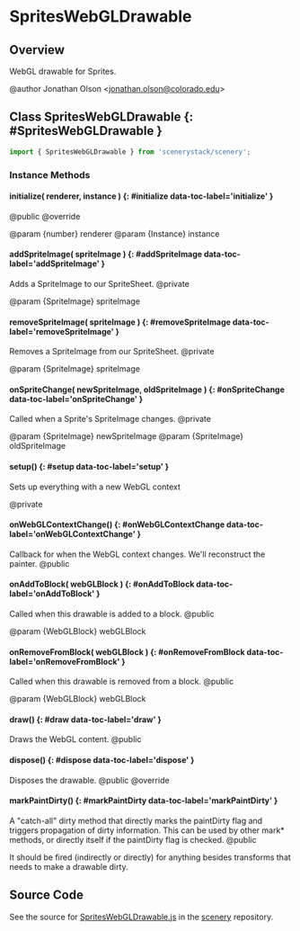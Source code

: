 # SpritesWebGLDrawable

## Overview

WebGL drawable for Sprites.

@author Jonathan Olson &lt;jonathan.olson@colorado.edu&gt;

## Class SpritesWebGLDrawable {: #SpritesWebGLDrawable }


```js
import { SpritesWebGLDrawable } from 'scenerystack/scenery';
```
### Instance Methods

#### initialize( renderer, instance ) {: #initialize data-toc-label='initialize' }

@public
@override

@param {number} renderer
@param {Instance} instance

#### addSpriteImage( spriteImage ) {: #addSpriteImage data-toc-label='addSpriteImage' }

Adds a SpriteImage to our SpriteSheet.
@private

@param {SpriteImage} spriteImage

#### removeSpriteImage( spriteImage ) {: #removeSpriteImage data-toc-label='removeSpriteImage' }

Removes a SpriteImage from our SpriteSheet.
@private

@param {SpriteImage} spriteImage

#### onSpriteChange( newSpriteImage, oldSpriteImage ) {: #onSpriteChange data-toc-label='onSpriteChange' }

Called when a Sprite's SpriteImage changes.
@private

@param {SpriteImage} newSpriteImage
@param {SpriteImage} oldSpriteImage

#### setup() {: #setup data-toc-label='setup' }

Sets up everything with a new WebGL context

@private

#### onWebGLContextChange() {: #onWebGLContextChange data-toc-label='onWebGLContextChange' }

Callback for when the WebGL context changes. We'll reconstruct the painter.
@public

#### onAddToBlock( webGLBlock ) {: #onAddToBlock data-toc-label='onAddToBlock' }

Called when this drawable is added to a block.
@public

@param {WebGLBlock} webGLBlock

#### onRemoveFromBlock( webGLBlock ) {: #onRemoveFromBlock data-toc-label='onRemoveFromBlock' }

Called when this drawable is removed from a block.
@public

@param {WebGLBlock} webGLBlock

#### draw() {: #draw data-toc-label='draw' }

Draws the WebGL content.
@public

#### dispose() {: #dispose data-toc-label='dispose' }

Disposes the drawable.
@public
@override

#### markPaintDirty() {: #markPaintDirty data-toc-label='markPaintDirty' }

A "catch-all" dirty method that directly marks the paintDirty flag and triggers propagation of dirty
information. This can be used by other mark* methods, or directly itself if the paintDirty flag is checked.
@public

It should be fired (indirectly or directly) for anything besides transforms that needs to make a drawable
dirty.



## Source Code

See the source for [SpritesWebGLDrawable.js](https://github.com/phetsims/scenery/blob/main/js/display/drawables/SpritesWebGLDrawable.js) in the [scenery](https://github.com/phetsims/scenery) repository.
